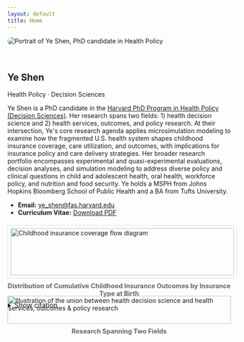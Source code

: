 ```yaml
---
layout: default
title: Home
---
```


<section class="hero" style="display:flex; flex-wrap:wrap; align-items:center; gap:2rem;">
  <div class="headshot" style="flex:1; min-width:250px;">
    <img src="{{ '/assets/img/YSheadshot.jpg' | relative_url }}"
         alt="Portrait of Ye Shen, PhD candidate in Health Policy"
         class="headshot-img" 
         style="max-width:100%; height:auto; border-radius:8px;"
         loading="eager"
      />
  </div>
  <div class="hero-text" style="flex:2; min-width:280px;">
    <h1>Ye Shen</h1>
    <p class="badge">Health Policy · Decision Sciences</p>
    <p>
      Ye Shen is a PhD candidate in the <a href="https://healthpolicy.fas.harvard.edu/people/ye-shen">Harvard PhD Program in Health Policy (Decision Sciences)</a>. Her research spans two fields: 1) health decision science and 2) health services, outcomes, and policy research. At their intersection, Ye's core research agenda applies microsimulation modeling to examine how the fragmented U.S. health system shapes childhood insurance coverage, care utilization, and outcomes, with implications for insurance policy and care delivery strategies. Her broader research portfolio encompasses experimental and quasi-experimental evaluations, decision analyses, and simulation modeling to address diverse policy and clinical questions in child and adolescent health, oral health, workforce policy, and nutrition and food security. Ye holds a MSPH from Johns Hopkins Bloomberg School of Public Health and a BA from Tufts University. 
    </p>
    <ul>
      <li><strong>Email:</strong> <a href="mailto:ye_shen@fas.harvard.edu">ye_shen@fas.harvard.edu</a></li>
      <li><strong>Curriculum Vitae:</strong> <a href="/yeshen-site/assets/cv/Ye_Shen_CV.pdf" target="_blank" rel="noopener">Download PDF</a></li>
    </ul>
  </div>
</section>   

<section style="max-width:1100px; margin:3rem auto; display:grid; grid-template-columns: repeat(auto-fit, minmax(280px, 1fr)); gap:1.5rem; align-items:center; justify-items:center;">
  <figure style="margin:0;">
    <img src="{{ '/assets/img/childhoodinsurancefig3.png' | relative_url }}"
         alt="Childhood insurance coverage flow diagram"
         style="width:100%; max-width:520px; height:auto; border:1px solid #ddd; border-radius:6px; padding:6px;"
         loading="eager"
    />
    <figcaption style="text-align:center; font-size:0.9rem; color:#666; margin-top:.5rem;">
     <b>Distribution of Cumulative Childhood Insurance Outcomes by Insurance Type at Birth</b>
    </figcaption>
    <details style="margin-top:.6rem;">
      <summary style="cursor:pointer; font-size:0.95rem;">Show citation</summary>
      <div style="font-size:0.9rem; color:#555; margin-top:.4rem;">
        Source: <a href="https://jamanetwork.com/journals/jama/article-abstract/2839299" target="_blank" rel="noopener">
        Shen Y, Sommers BD, Hatfield LA, Hayes C, Pandya A, Menzies NA. Insurance dynamics during childhood in the fragmented U.S. health system. JAMA. 2025; Published online September 24, 2025. 
        </a>
      </div>
    </details>
  </figure>
  <figure style="margin:0;">
    <img src="{{ '/assets/img/unionof2fields.png' | relative_url }}"
         alt="Illustration of the union between health decision science and health services, outcomes & policy research"
         style="width:100%; max-width:620px; height:auto;"
    />
    <figcaption style="text-align:center; font-size:0.9rem; color:#666; margin-top:.5rem;">
     <b>Research Spanning Two Fields</b>
    </figcaption>
  </figure>
  
</section>


